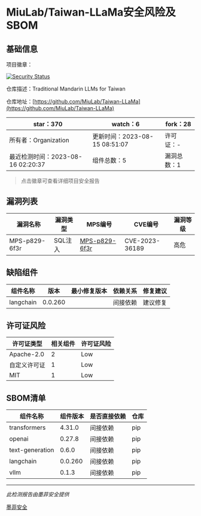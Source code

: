 # MiuLab/Taiwan-LLaMa安全风险及SBOM

## 基础信息

项目徽章：

[![Security Status](https://www.murphysec.com/platform3/v31/badge/1691515235948449792.svg)](https://www.murphysec.com/console/report/1691515235680014336/1691515235948449792)

仓库描述：Traditional Mandarin LLMs for Taiwan

仓库地址：[https://github.com/MiuLab/Taiwan-LLaMa](https://github.com/MiuLab/Taiwan-LLaMa)

| star：370 | watch：6 | fork：28 |
| ----------- | -------------- | ------------ |
| 所有者：Organization | 更新时间：2023-08-15 08:51:07 | 许可证：- |
| 最近检测时间：2023-08-16 02:20:37 | 组件总数：5 | 漏洞总数：1 |

> 点击徽章可查看详细项目安全报告



## 漏洞列表

| 漏洞名称 | 漏洞类型 | MPS编号 | CVE编号 | 漏洞等级 |
| ------- | ------ | ------- | ------ | ----- |
|MPS-p829-6f3r|SQL注入|[MPS-p829-6f3r](https://www.oscs1024.com/hd/MPS-p829-6f3r)|CVE-2023-36189|高危|




## 缺陷组件

| 组件名称 | 版本 | 最小修复版本 | 依赖关系 | 修复建议 |
| -------- | ---- | ------------ | -------- | -------- |
|langchain|0.0.260||间接依赖|建议修复|C:0|H:1|M:0|L:0|




## 许可证风险

| 许可证类型 | 相关组件 | 许可证风险 |
| ---------- | -------- | ---------- |
|Apache-2.0|2|Low|
|自定义许可证|1|Low|
|MIT|1|Low|




## SBOM清单

| 组件名称 | 组件版本 | 是否直接依赖 | 仓库 |
| -------- | -------- | ------------ | ---- |
|transformers|4.31.0|间接依赖|pip|
|openai|0.27.8|间接依赖|pip|
|text-generation|0.6.0|间接依赖|pip|
|langchain|0.0.260|间接依赖|pip|
|vllm|0.1.3|间接依赖|pip|


------

*此检测报告由墨菲安全提供*

[墨菲安全](www.murphysec.com)